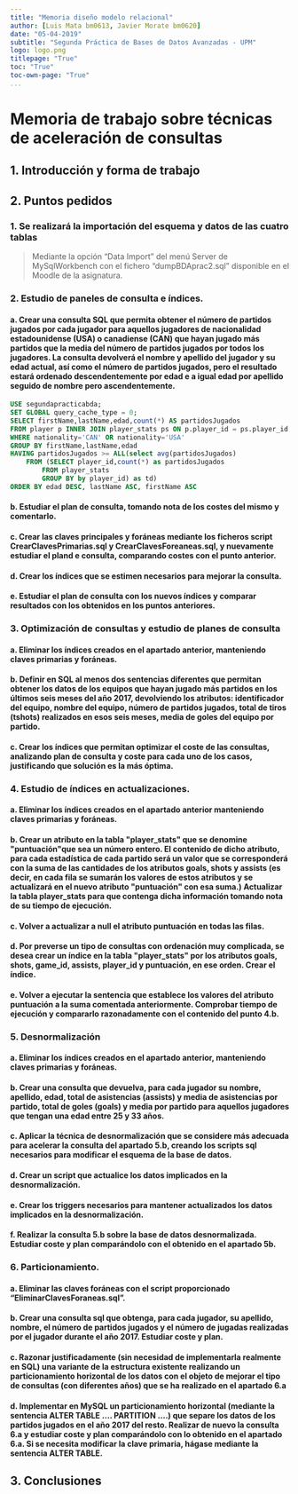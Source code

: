 ```yaml
---
title: "Memoria diseño modelo relacional"
author: [Luis Mata bm0613, Javier Morate bm0620]
date: "05-04-2019"
subtitle: "Segunda Práctica de Bases de Datos Avanzadas - UPM"
logo: logo.png
titlepage: "True"
toc: "True"
toc-own-page: "True"
...
```


# Memoria de trabajo sobre técnicas de aceleración de consultas


## 1. Introducción y forma de trabajo

## 2. Puntos pedidos

### 1. Se realizará la importación del esquema y datos de las cuatro tablas

> Mediante la opción “Data Import” del menú Server de MySqlWorkbench con el fichero “dumpBDAprac2.sql” disponible en el Moodle de la asignatura.


### 2. Estudio de paneles de consulta e índices.

#### a. Crear una consulta SQL que permita obtener el número de partidos jugados por cada jugador para aquellos jugadores de nacionalidad estadounidense (USA) o canadiense (CAN) que hayan jugado más partidos que la media del número de partidos jugados por todos los jugadores. La consulta devolverá el nombre y apellido del jugador y su edad actual, así como el número de partidos jugados, pero el resultado estará ordenado descendentemente por edad e a igual edad por apellido seguido de nombre pero ascendentemente.

```SQL
USE segundapracticabda;
SET GLOBAL query_cache_type = 0;
SELECT firstName,lastName,edad,count(*) AS partidosJugados
FROM player p INNER JOIN player_stats ps ON p.player_id = ps.player_id
WHERE nationality='CAN' OR nationality='USA'
GROUP BY firstName,lastName,edad
HAVING partidosJugados >= ALL(select avg(partidosJugados)
	FROM (SELECT player_id,count(*) as partidosJugados
		FROM player_stats
		GROUP BY by player_id) as td)
ORDER BY edad DESC, lastName ASC, firstName ASC
```

#### b. Estudiar el plan de consulta, tomando nota de los costes del mismo y comentarlo.

#### c. Crear las claves principales y foráneas mediante los ficheros script CrearClavesPrimarias.sql y CrearClavesForeaneas.sql, y nuevamente estudiar el pland e consulta, comparando costes con el punto anterior.

#### d. Crear los índices que se estimen necesarios para mejorar la consulta.

#### e. Estudiar el plan de consulta con los nuevos índices y comparar resultados con los obtenidos en los puntos anteriores.

### 3. Optimización de consultas y estudio de planes de consulta

#### a. Eliminar los índices creados en el apartado anterior, manteniendo claves primarias y foráneas.

#### b. Definir en SQL al menos dos sentencias diferentes que permitan obtener los datos de los equipos que hayan jugado más partidos en los últimos seis meses del año 2017, devolviendo los atributos: identificador del equipo, nombre del equipo, número de partidos jugados, total de tiros (tshots) realizados en esos seis meses, media de goles del equipo por partido.

#### c. Crear los índices que permitan optimizar el coste de las consultas, analizando plan de consulta y coste para cada uno de los casos, justificando que solución es la más óptima.

### 4. Estudio de índices en actualizaciones.

#### a. Eliminar los índices creados en el apartado anterior manteniendo claves primarias y foráneas.

#### b. Crear un atributo en la tabla "player_stats" que se denomine "puntuación"que sea un número entero. El contenido de dicho atributo, para cada estadística de cada partido será un valor que se corresponderá con la suma de las cantidades de los atributos goals, shots y assists (es decir, en cada fila se sumarán los valores de estos atributos y se actualizará en el nuevo atributo "puntuación" con esa suma.) Actualizar la tabla player_stats para que contenga dicha información tomando nota de su tiempo de ejecución.

#### c. Volver a actualizar a null el atributo puntuación en todas las filas.

#### d. Por preverse un tipo de consultas con ordenación muy complicada, se desea crear un índice en la tabla "player_stats" por los atributos goals, shots, game_id, assists, player_id y puntuación, en ese orden. Crear el índice.

#### e. Volver a ejecutar la sentencia que establece los valores del atributo puntuación a la suma comentada anteriormente. Comprobar tiempo de ejecución y compararlo razonadamente con el contenido del punto 4.b.

### 5. Desnormalización

#### a. Eliminar los índices creados en el apartado anterior, manteniendo claves primarias y foráneas.

#### b. Crear una consulta que devuelva, para cada jugador su nombre, apellido, edad, total de asistencias (assists) y media de asistencias por partido, total de goles (goals) y media por partido para aquellos jugadores que tengan una edad entre 25 y 33 años.

#### c. Aplicar la técnica de desnormalización que se considere más adecuada para acelerar la consulta del apartado 5.b, creando los scripts sql necesarios para modificar el esquema de la base de datos.

#### d. Crear un script que actualice los datos implicados en la desnormalización.

#### e. Crear los triggers necesarios para mantener actualizados los datos implicados en la desnormalización.

#### f. Realizar la consulta 5.b sobre la base de datos desnormalizada. Estudiar coste y plan comparándolo con el obtenido en el apartado 5b.

### 6. Particionamiento.

#### a. Eliminar las claves foráneas con el script proporcionado “EliminarClavesForaneas.sql”.

#### b. Crear una consulta sql que obtenga, para cada jugador, su apellido, nombre, el número de partidos jugados y el número de jugadas realizadas por el jugador durante el año 2017. Estudiar coste y plan.

#### c. Razonar justificadamente (sin necesidad de implementarla realmente en SQL) una variante de la estructura existente realizando un particionamiento horizontal de los datos con el objeto de mejorar el tipo de consultas (con diferentes años) que se ha realizado en el apartado 6.a

#### d. Implementar en MySQL un particionamiento horizontal (mediante la sentencia ALTER TABLE …. PARTITION ….) que separe los datos de los partidos jugados en el año 2017 del resto. Realizar de nuevo la consulta 6.a y estudiar coste y plan comparándolo con lo obtenido en el apartado 6.a. Si se necesita modificar la clave primaria, hágase mediante la sentencia ALTER TABLE.

## 3. Conclusiones
